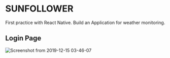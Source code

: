 # SUNFOLLOWER
First practice with React Native. Build an Application for weather monitoring.

## Login Page
![Screenshot from 2019-12-15 03-46-07](https://user-images.githubusercontent.com/9511668/70854389-7a876f00-1eed-11ea-8f0c-6e96c25b3afd.png)
